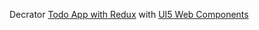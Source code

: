 Decrator [Todo App with Redux](https://codesandbox.io/s/9on71rvnyo) with [UI5 Web Components](https://github.com/SAP/ui5-webcomponents-react)